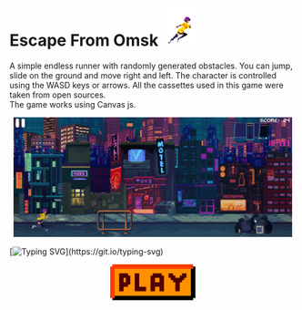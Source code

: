 # Escape From Omsk ![Alt Text](./readmeStuff/1.gif)

A simple endless runner with randomly generated obstacles. You can jump, slide on the ground and move right and left. The character is controlled using the WASD keys or arrows. All the cassettes used in this game were taken from open sources.<br>
The game works using Canvas js.
<p align="center">
<img style ='width:490px;' src='./readmeStuff/1.png'></p>
<p align="center">

 [![Typing SVG](https://readme-typing-svg.herokuapp.com?font=Fira+Code&pause=1000&width=435&lines=Do+not+try+to+leave+Omsk.)](https://git.io/typing-svg)
</p>

<p align="center">
<a href='https://moxa-rumin.github.io/escape-from-omsk/'><img style ='width: 150px; 'src='./readmeStuff/play.png'><a>
</p>


